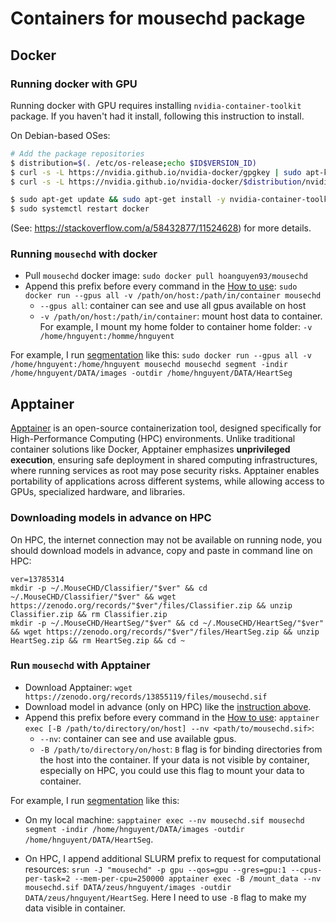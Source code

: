 # Containers for mousechd package

## Docker

### Running docker with GPU
Running docker with GPU requires installing `nvidia-container-toolkit` package. If you haven't had it install, following this instruction to install.

On Debian-based OSes:
```bash
# Add the package repositories
$ distribution=$(. /etc/os-release;echo $ID$VERSION_ID)
$ curl -s -L https://nvidia.github.io/nvidia-docker/gpgkey | sudo apt-key add -
$ curl -s -L https://nvidia.github.io/nvidia-docker/$distribution/nvidia-docker.list | sudo tee /etc/apt/sources.list.d/nvidia-docker.list

$ sudo apt-get update && sudo apt-get install -y nvidia-container-toolkit
$ sudo systemctl restart docker
```
(See: https://stackoverflow.com/a/58432877/11524628) for more details.

### Running `mousechd` with docker
* Pull `mousechd` docker image: `sudo docker pull hoanguyen93/mousechd`
* Append this prefix before every command in the [How to use](https://github.com/hnguyentt/MouseCHD?tab=readme-ov-file#how-to-use): `sudo docker run --gpus all -v /path/on/host:/path/in/container mousechd`
  * `--gpus all`: container can see and use all gpus available on host
  * `-v /path/on/host:/path/in/container`: mount host data to container. For example, I mount my home folder to container home folder: `-v /home/hnguyent:/homme/hnguyent`

For example, I run [segmentation](https://github.com/hnguyentt/MouseCHD?tab=readme-ov-file#2-heart-segmentation) like this: `sudo docker run --gpus all -v /home/hnguyent:/home/hnguyent mousechd mousechd segment -indir /home/hnguyent/DATA/images -outdir /home/hnguyent/DATA/HeartSeg`


## Apptainer
[Apptainer](https://apptainer.org/) is an open-source containerization tool, designed specifically for High-Performance Computing (HPC) environments. Unlike traditional container solutions like Docker, Apptainer emphasizes **unprivileged execution**, ensuring safe deployment in shared computing infrastructures, where running services as root may pose security risks. Apptainer enables portability of applications across different systems, while allowing access to GPUs, specialized hardware, and libraries.

### Downloading models in advance on HPC
On HPC, the internet connection may not be available on running node, you should download models in advance, copy and paste in command line on HPC:

```
ver=13785314
mkdir -p ~/.MouseCHD/Classifier/"$ver" && cd ~/.MouseCHD/Classifier/"$ver" && wget https://zenodo.org/records/"$ver"/files/Classifier.zip && unzip Classifier.zip && rm Classifier.zip
mkdir -p ~/.MouseCHD/HeartSeg/"$ver" && cd ~/.MouseCHD/HeartSeg/"$ver" && wget https://zenodo.org/records/"$ver"/files/HeartSeg.zip && unzip HeartSeg.zip && rm HeartSeg.zip && cd ~
```

### Run `mousechd` with Apptainer
* Download Apptainer: `wget https://zenodo.org/records/13855119/files/mousechd.sif`
* Download model in advance (only on HPC) like the [instruction above]().
* Append this prefix before every command in the [How to use](https://github.com/hnguyentt/MouseCHD?tab=readme-ov-file#how-to-use): `apptainer exec [-B /path/to/directory/on/host] --nv <path/to/mousechd.sif>`:
  * `--nv`: container can see and use available gpus.
  * `-B /path/to/directory/on/host`: `B` flag is for binding directories from the host into the container. If your data is not visible by container, especially on HPC, you could use this flag to mount your data to container.

For example, I run [segmentation](https://github.com/hnguyentt/MouseCHD?tab=readme-ov-file#2-heart-segmentation) like this: 

* On my local machine: `sapptainer exec --nv mousechd.sif mousechd segment -indir /home/hnguyent/DATA/images -outdir /home/hnguyent/DATA/HeartSeg`.

* On HPC, I append additional SLURM prefix to request for computational resources: `srun -J "mousechd" -p gpu --qos=gpu --gres=gpu:1 --cpus-per-task=2 --mem-per-cpu=250000 apptainer exec -B /mount_data --nv mousechd.sif DATA/zeus/hnguyent/images -outdir DATA/zeus/hnguyent/HeartSeg`. Here I need to use `-B` flag to make my data visible in container.
